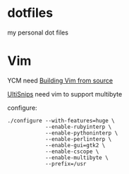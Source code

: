 dotfiles
========

my personal dot files

Vim
========
YCM need [Building Vim from source](https://github.com/Valloric/YouCompleteMe/wiki/Building-Vim-from-source)

[UltiSnips](https://github.com/sirver/UltiSnips) need vim to support multibyte

configure:


    ./configure --with-features=huge \
                --enable-rubyinterp \
                --enable-pythoninterp \
                --enable-perlinterp \
                --enable-gui=gtk2 \
                --enable-cscope \
                --enable-multibyte \
                --prefix=/usr 

